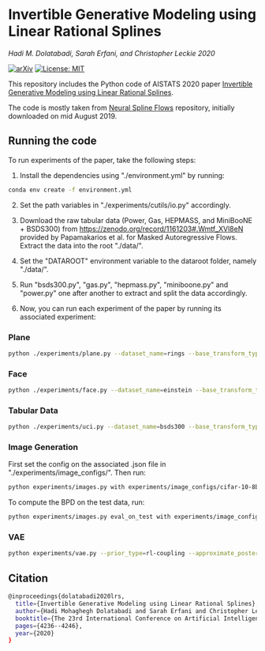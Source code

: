 # Invertible Generative Modeling using Linear Rational Splines

*Hadi M. Dolatabadi, Sarah Erfani, and Christopher Leckie 2020*

[![arXiv](http://img.shields.io/badge/arXiv-2001.05168-B31B1B.svg)](https://arxiv.org/abs/2001.05168)
[![License: MIT](https://img.shields.io/badge/License-MIT-yellow.svg)](https://opensource.org/licenses/MIT)

This repository includes the Python code of AISTATS 2020 paper [Invertible Generative Modeling using Linear Rational Splines](https://arxiv.org/abs/2001.05168).

The code is mostly taken from [Neural Spline Flows](https://github.com/bayesiains/nsf) repository, initially downloaded on mid August 2019.

## Running the code

To run experiments of the paper, take the following steps:

1. Install the dependencies using "./environment.yml" by running:
```bash
conda env create -f environment.yml
```

2. Set the path variables in "./experiments/cutils/io.py" accordingly.

3. Download the raw tabular data (Power, Gas, HEPMASS, and MiniBooNE + BSDS300) from https://zenodo.org/record/1161203#.Wmtf_XVl8eN provided by Papamakarios et al. for Masked Autoregressive Flows. Extract the data into the root "./data/".

4. Set the "DATAROOT" environment variable to the dataroot folder, namely "./data/".

5. Run "bsds300.py", "gas.py", "hepmass.py", "miniboone.py" and "power.py" one after another to extract and split the data accordingly.

6. Now, you can run each experiment of the paper by running its associated experiment:

### Plane
```bash
python ./experiments/plane.py --dataset_name=rings --base_transform_type=rl-coupling
```

### Face
```bash
python ./experiments/face.py --dataset_name=einstein --base_transform_type=rl
```

### Tabular Data
```bash
python ./experiments/uci.py --dataset_name=bsds300 --base_transform_type=rl-coupling --tail_bound=3 --num_bins=8
```

### Image Generation
First set the config on the associated .json file in "./experiments/image_configs/". Then run:
```bash
python experiments/images.py with experiments/image_configs/cifar-10-8bit-RL.json
```

To compute the BPD on the test data, run:
```bash
python experiments/images.py eval_on_test with experiments/image_configs/cifar-10-8bit-RL.json flow_checkpoint='<saved_checkpoint>'
```

### VAE
```bash
python experiments/vae.py --prior_type=rl-coupling --approximate_posterior_type=rl-coupling
```

## Citation
```bash
@inproceedings{dolatabadi2020lrs,
  title={Invertible Generative Modeling using Linear Rational Splines},
  author={Hadi Mohaghegh Dolatabadi and Sarah Erfani and Christopher Leckie},
  booktitle={The 23rd International Conference on Artificial Intelligence and Statistics (AISTATS)},
  pages={4236--4246},
  year={2020}
}
```
